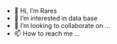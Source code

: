 - 👋 Hi, I’m Rares
- 👀 I’m interested in data base
- 💞️ I’m looking to collaborate on ...
- 📫 How to reach me ...

<!---
andreirares18/andreirares18 is a ✨ special ✨ repository because its `README.md` (this file) appears on your GitHub profile.
You can click the Preview link to take a look at your changes.
--->
